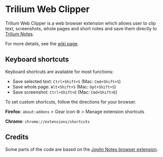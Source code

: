 # Trilium Web Clipper
Trilium Web Clipper is a web browser extension which allows user to clip text, screenshots, whole pages and short notes and save them directly to [Trilium Notes](https://github.com/zadam/trilium). 

For more details, see the [wiki page](https://github.com/zadam/trilium/wiki/Web-clipper).

## Keyboard shortcuts
Keyboard shortcuts are available for most functions:  
* Save selected text: `Ctrl+Shift+S` (Mac: `Cmd+Shift+S`)
* Save whole page: `Alt+Shift+S` (Mac: `Opt+Shift+S`)
* Save screenshot: `Ctrl+Shift+E` (Mac: `Cmd+Shift+E`)

To set custom shortcuts, follow the directions for your browser.

**Firefox**: `about:addons` > Gear icon ⚙️ > Manage extension shortcuts

**Chrome**: `chrome://extensions/shortcuts`

## Credits
Some parts of the code are based on the [Joplin Notes browser extension](https://github.com/laurent22/joplin/tree/master/Clipper).
